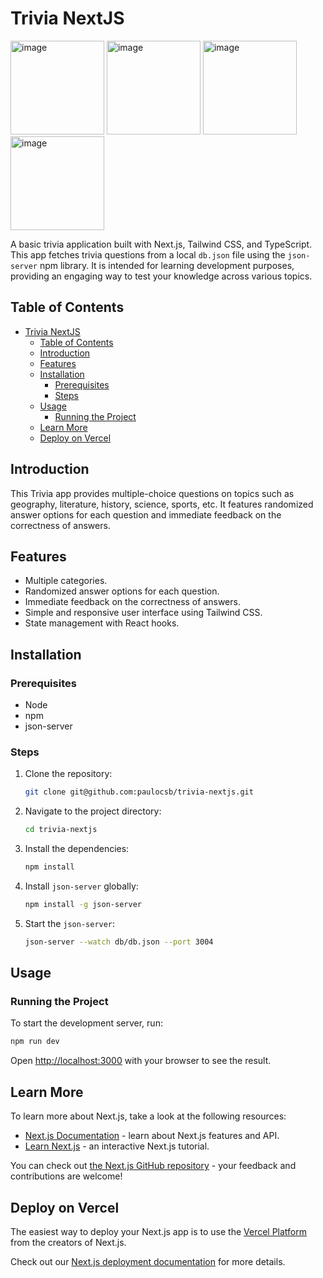 # Trivia NextJS

<p align="left">
  <img height="150" alt="image" src="https://github.com/paulocsb/trivia-nextjs/assets/6982718/d6e133b9-6e40-4d9f-845e-3b831b3361c8">
  <img height="150" alt="image" src="https://github.com/paulocsb/trivia-nextjs/assets/6982718/2efe1762-f644-4713-ba13-c0c9b14f60c0">
  <img height="150" alt="image" src="https://github.com/paulocsb/trivia-nextjs/assets/6982718/d8008490-1bc8-4d77-866d-079adda0757a">
  <img height="150" alt="image" src="https://github.com/paulocsb/trivia-nextjs/assets/6982718/e8297840-0819-447f-a4f0-ac6836e50c60">
</p>

A basic trivia application built with Next.js, Tailwind CSS, and TypeScript. This app fetches trivia questions from a local `db.json` file using the `json-server` npm library. It is intended for learning development purposes, providing an engaging way to test your knowledge across various topics.

## Table of Contents

- [Trivia NextJS](#trivia-nextjs)
  - [Table of Contents](#table-of-contents)
  - [Introduction](#introduction)
  - [Features](#features)
  - [Installation](#installation)
    - [Prerequisites](#prerequisites)
    - [Steps](#steps)
  - [Usage](#usage)
    - [Running the Project](#running-the-project)
  - [Learn More](#learn-more)
  - [Deploy on Vercel](#deploy-on-vercel)

## Introduction

This Trivia app provides multiple-choice questions on topics such as geography, literature, history, science, sports, etc. It features randomized answer options for each question and immediate feedback on the correctness of answers.

## Features

- Multiple categories.
- Randomized answer options for each question.
- Immediate feedback on the correctness of answers.
- Simple and responsive user interface using Tailwind CSS.
- State management with React hooks.

## Installation

### Prerequisites

- Node
- npm
- json-server

### Steps

1. Clone the repository:
    ```sh
    git clone git@github.com:paulocsb/trivia-nextjs.git
    ```

2. Navigate to the project directory:
    ```sh
    cd trivia-nextjs
    ```

3. Install the dependencies:
    ```sh
    npm install
    ```

4. Install `json-server` globally:
    ```sh
    npm install -g json-server
    ```

5. Start the `json-server`:
    ```sh
    json-server --watch db/db.json --port 3004
    ```

## Usage

### Running the Project

To start the development server, run:

```sh
npm run dev
```

Open [http://localhost:3000](http://localhost:3000) with your browser to see the result.

## Learn More

To learn more about Next.js, take a look at the following resources:

- [Next.js Documentation](https://nextjs.org/docs) - learn about Next.js features and API.
- [Learn Next.js](https://nextjs.org/learn) - an interactive Next.js tutorial.

You can check out [the Next.js GitHub repository](https://github.com/vercel/next.js/) - your feedback and contributions are welcome!

## Deploy on Vercel

The easiest way to deploy your Next.js app is to use the [Vercel Platform](https://vercel.com/new?utm_medium=default-template&filter=next.js&utm_source=create-next-app&utm_campaign=create-next-app-readme) from the creators of Next.js.

Check out our [Next.js deployment documentation](https://nextjs.org/docs/deployment) for more details.
